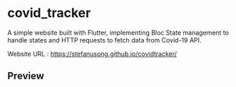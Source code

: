 # covid_tracker

A simple website built with Flutter, implementing Bloc State management to handle states and HTTP requests to fetch data from Covid-19 API.

Website URL : https://stefanusong.github.io/covidtracker/

## Preview

